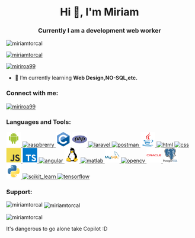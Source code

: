 <h1 align="center">Hi 👋, I'm Miriam </h1>
<h3 align="center">Currently I am a development web worker </h3>

<p align="left"> <img src="https://komarev.com/ghpvc/?username=miriamtorcal&label=Profile%20views&color=green&style=flat" alt="miriamtorcal" /> </p> 

<p align="left"> <a href="https://github.com/ryo-ma/github-profile-trophy"><img src="https://github-profile-trophy.vercel.app/?username=miriamtorcal" alt="miriamtorcal" /></a> </p>

<p align="left"> <a href="https://twitter.com/miriroa99" target="blank"><img src="https://img.shields.io/twitter/follow/miriroa99?logo=twitter&style=for-the-badge" alt="miriroa99" /></a> </p>

<!-- - 🔭 I’m currently working on [Object Detection in Edge Computing Devices](https://github.com/mtc1003/TF_Keras_TFG) </!-->

- 🌱 I’m currently learning **Web Design,NO-SQL,etc.**

<h3 align="left">Connect with me:</h3>
<p align="left">
<a href="https://twitter.com/miriroa99" target="blank"><img align="center" src="https://raw.githubusercontent.com/rahuldkjain/github-profile-readme-generator/master/src/images/icons/Social/twitter.svg" alt="miriroa99" height="30" width="40" /></a>
</p>

<h3 align="left">Languages and Tools:</h3>
<p align="left"> <a href="https://developer.android.com" target="_blank"> <img src="https://raw.githubusercontent.com/devicons/devicon/master/icons/android/android-original-wordmark.svg" alt="android" width="40" height="40"/> </a> <a href="https://www.raspberrypi.org/" target="_blank"> <img src="https://cdn.worldvectorlogo.com/logos/raspberry-pi.svg" alt="raspbrerry" width="40" height="40"/> </a> <a href="https://www.cprogramming.com/" target="_blank"> <img src="https://raw.githubusercontent.com/devicons/devicon/master/icons/c/c-original.svg" alt="c" width="40" height="40"/> </a> <a href="https://www.php.net" target="_blank"> <img src="https://raw.githubusercontent.com/devicons/devicon/master/icons/php/php-original.svg" alt="php" width="40" height="40"/> </a> <a href="https://laravel.com" target="_blank"> <img src="https://cdn.worldvectorlogo.com/logos/laravel-2.svg" alt="laravel" width="40" height="40"/> </a> <a href="https://www.postman.com/" target="_blank"> <img src="https://cdn.worldvectorlogo.com/logos/postman.svg" alt="postman" width="40" height="40"/> </a> <a href="https://www.java.com" target="_blank"> <img src="https://raw.githubusercontent.com/devicons/devicon/master/icons/java/java-original.svg" alt="java" width="40" height="40"/> <a href="https://developer.mozilla.org/es/docs/Web/HTML" target="_blank"> <img src="https://cdn.worldvectorlogo.com/logos/html-1.svg" alt="html" width="40" height="40"/> </a><a href="https://developer.mozilla.org/es/docs/Web/CSS" target="_blank"> <img src="https://cdn.worldvectorlogo.com/logos/css-3.svg" alt="css" width="40" height="40"/> </a> </a> <a href="https://developer.mozilla.org/en-US/docs/Web/JavaScript" target="_blank"> <img src="https://raw.githubusercontent.com/devicons/devicon/master/icons/javascript/javascript-original.svg" alt="javascript" width="40" height="40"/> </a> 
<a href="https://www.typescriptlang.org/" target="_blank"> <img src="https://raw.githubusercontent.com/devicons/devicon/master/icons/typescript/typescript-original.svg" alt="typescript" width="40" height="40"/> </a>
<a href="https://angular.io/" target="_blank"> <img src="https://cdn.worldvectorlogo.com/logos/angular-icon-1.svg" alt="angular" width="40" height="40"/> </a> <a href="https://www.linux.org/" target="_blank"> <img src="https://raw.githubusercontent.com/devicons/devicon/master/icons/linux/linux-original.svg" alt="linux" width="40" height="40"/> </a> <a href="https://www.mathworks.com/" target="_blank"> <img src="https://upload.wikimedia.org/wikipedia/commons/2/21/Matlab_Logo.png" alt="matlab" width="40" height="40"/> </a> <a href="https://www.mysql.com/" target="_blank"> <img src="https://raw.githubusercontent.com/devicons/devicon/master/icons/mysql/mysql-original-wordmark.svg" alt="mysql" width="40" height="40"/> </a> <a href="https://opencv.org/" target="_blank"> <img src="https://www.vectorlogo.zone/logos/opencv/opencv-icon.svg" alt="opencv" width="40" height="40"/> </a> <a href="https://www.oracle.com/" target="_blank"> <img src="https://raw.githubusercontent.com/devicons/devicon/master/icons/oracle/oracle-original.svg" alt="oracle" width="40" height="40"/> </a> <a href="https://www.postgresql.org" target="_blank"> <img src="https://raw.githubusercontent.com/devicons/devicon/master/icons/postgresql/postgresql-original-wordmark.svg" alt="postgresql" width="40" height="40"/> </a> <a href="https://www.python.org" target="_blank"> <img src="https://raw.githubusercontent.com/devicons/devicon/master/icons/python/python-original.svg" alt="python" width="40" height="40"/> </a> <a href="https://scikit-learn.org/" target="_blank"> <img src="https://upload.wikimedia.org/wikipedia/commons/0/05/Scikit_learn_logo_small.svg" alt="scikit_learn" width="40" height="40"/> </a> <a href="https://www.tensorflow.org" target="_blank"> <img src="https://www.vectorlogo.zone/logos/tensorflow/tensorflow-icon.svg" alt="tensorflow" width="40" height="40"/> </a></p>

<h3 align="left">Support:</h3>

<p><img align="left" src="https://github-readme-stats.vercel.app/api/top-langs/?username=miriamtorcal&show_icons=true&locale=en&layout=compact" alt="miriamtorcal" /></p>

<p>&nbsp;<img align="center" src="https://github-readme-stats.vercel.app/api/?username=miriamtorcal&show_icons=true&locale=en" alt="miriamtorcal" /></p>

<p><img align="center" src="https://github-readme-streak-stats.herokuapp.com/?user=miriamtorcal&" alt="miriamtorcal" /></p>


It's dangerous to go alone take Copilot :D
